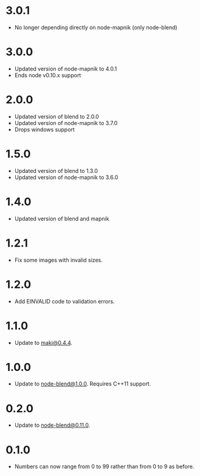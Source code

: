 # 3.0.1

* No longer depending directly on node-mapnik (only node-blend)

# 3.0.0

* Updated version of node-mapnik to 4.0.1
* Ends node v0.10.x support

# 2.0.0

* Updated version of blend to 2.0.0
* Updated version of node-mapnik to 3.7.0
* Drops windows support

# 1.5.0

* Updated version of blend to 1.3.0
* Updated version of node-mapnik to 3.6.0

# 1.4.0

* Updated version of blend and mapnik

# 1.2.1

* Fix some images with invalid sizes.

# 1.2.0

* Add EINVALID code to validation errors.

# 1.1.0

* Update to maki@0.4.4.

# 1.0.0

* Update to node-blend@1.0.0. Requires C++11 support.

# 0.2.0

* Update to node-blend@0.11.0.

# 0.1.0

* Numbers can now range from 0 to 99 rather than from 0 to 9 as before.
